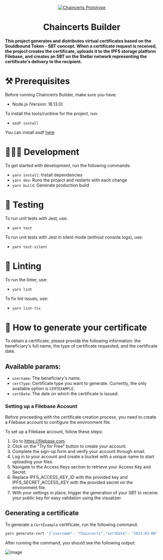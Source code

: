 <p align="center">
  <a href="https://kommit.co">
    <img  src="https://user-images.githubusercontent.com/2568221/222775281-f9528c19-9eb5-48c3-85ac-ff5bede8cab7.png"  alt="Chaincerts Prototype" />
  </a>
</p>

<h1 align="center">
  Chaincerts Builder
</h1>

#### This project generates and distributes virtual certificates based on the Souldbound Token - SBT concept. When a certificate request is received, the project creates the certificate, uploads it to the IPFS storage platform Filebase, and creates an SBT on the Stellar network representing the certificate's delivery to the recipient.

# ⚒️ Prerequisites

Before running Chaincerts Builder, make sure you have:

- Node.js (Version: 18.13.0)

To install the tools/runtime for the project, run:

- `asdf install`

You can install asdf [here](https://asdf-vm.com/guide/getting-started.html)

# 🧑🏻‍💻 Development

To get started with development, run the following commands:

- `yarn install`: Install dependencies
- `yarn dev`: Runs the project and restarts with each change
- `yarn build`: Generate production build

# 🧪 Testing

To run unit tests with Jest, use:
- `yarn test`

To run unit tests with Jest in silent mode (without console.logs), use:
- `yarn test-silent`

# 🔦 Linting

To run the linter, use:

- `yarn lint`

To fix lint issues, use:

- `yarn lint-fix`

# 📜 How to generate your certificate

To obtain a certificate, please provide the following information: the beneficiary's full name,  the type of certificate requested, and the certificate date.

## Available params:

- `username`: The beneficiary's name.
- `certType`: Certificate type you want to generate. Currently, the only available option is `CERTEXAMPLE`.
- `certDate`: The date on which the certificate is issued.


### Setting up a Filebase Account
Before proceeding with the certificate creation process, you need to create a Filebase account to configure the environment file.

To set up a Filebase account, follow these steps:

1. Go to https://filebase.com.
2. Click on the "Try for Free" button to create your account.
3. Complete the sign-up form and verify your account through email.
4. Log in to your account and create a bucket with a unique name to start uploading your files.
5. Navigate to the Access Keys section to retrieve your Access Key and Secret.
6. Replace IPFS_ACCESS_KEY_ID with the provided key and IPFS_SECRET_ACCESS_KEY with the provided secret on the environment file.
7. With your settings in place, trigger the generation of your SBT to receive your public key for easy validation using the visualizer.

## Generating a certificate

To generate a `CertExample` certificate, run the following command:

```bash
yarn generate-cert '{"username": "Chaincerts","certDate": "2023-03-08", "certType": "CERTEXAMPLE"}'
```

After running the command, you should see the following output:


![image](https://user-images.githubusercontent.com/84339390/223603712-1bcac86c-9210-4b5a-b85d-92f82fd18074.png)
